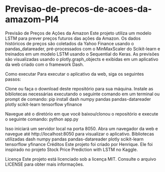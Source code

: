 # Previsao-de-precos-de-acoes-da-amazom-PI4

Previsão de Preços de Ações da Amazon
Este projeto utiliza um modelo LSTM para prever preços futuros das ações da Amazon. Os dados históricos de preços são coletados da Yahoo Finance usando o pandas_datareader, pré-processados com o MinMaxScaler do Scikit-learn e treinados em um modelo LSTM usando o Sequential do Keras. As previsões são visualizadas usando o plotly.graph_objects e exibidas em um aplicativo da web criado com o framework Dash.

Como executar
Para executar o aplicativo da web, siga os seguintes passos:

Clone ou faça o download deste repositório para sua máquina.
Instale as bibliotecas necessárias executando o seguinte comando em um terminal ou prompt de comando:
pip install dash numpy pandas pandas-datareader plotly scikit-learn tensorflow yfinance

Navegue até o diretório em que você baixou/clonou o repositório e execute o seguinte comando:
python app.py

Isso iniciará um servidor local na porta 8050. Abra um navegador da web e navegue até http://localhost:8050 para visualizar o aplicativo.
Bibliotecas utilizadas
dash
numpy
pandas
pandas-datareader
plotly
scikit-learn
tensorflow
yfinance
Créditos
Este projeto foi criado por Henrique. Ele foi inspirado no projeto Stock Price Prediction with LSTM no Kaggle.

Licença
Este projeto está licenciado sob a licença MIT. Consulte o arquivo LICENSE para obter mais informações.
